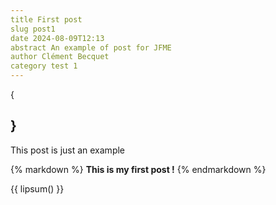 ```yaml
---
title First post
slug post1
date 2024-08-09T12:13
abstract An example of post for JFME
author Clément Becquet
category test 1
---
```

{

}
---

This post is just an example

{% markdown %}
**This is my first post !** 
{% endmarkdown %}

{{ lipsum() }}